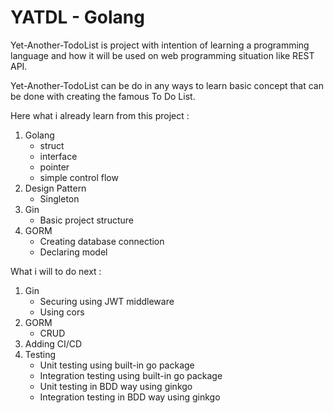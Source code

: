 # YATDL - Golang

Yet-Another-TodoList is project with intention of learning a programming language and how it will be used on web programming situation like REST API.

Yet-Another-TodoList can be do in any ways to learn basic concept that can be done with creating the famous To Do List.

Here what i already learn from this project :

1. Golang
   - struct
   - interface
   - pointer
   - simple control flow
2. Design Pattern
   - Singleton
3. Gin
   - Basic project structure
4. GORM
   - Creating database connection
   - Declaring model

What i will to do next :

1. Gin
   - Securing using JWT middleware
   - Using cors
2. GORM
   - CRUD
3. Adding CI/CD
4. Testing
   - Unit testing using built-in go package
   - Integration testing using built-in go package
   - Unit testing in BDD way using ginkgo
   - Integration testing in BDD way using ginkgo
